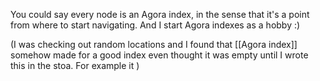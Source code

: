 You could say every node is an Agora index, in the sense that it's a point from where to start navigating. And I start Agora indexes as a hobby :)

(I was checking out random locations and I found that [[Agora index]] somehow made for a good index even thought it was empty until I wrote this in the stoa. For example it )

